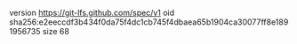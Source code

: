 version https://git-lfs.github.com/spec/v1
oid sha256:e2eeccdf3b434f0da75f4dc1cb745f4dbaea65b1904ca30077ff8e1891956735
size 68
